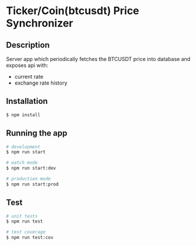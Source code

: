 # Ticker/Coin(btcusdt) Price Synchronizer

## Description

Server app which periodically fetches the BTCUSDT price into database and exposes api with:
- current rate
- exchange rate history

## Installation

```bash
$ npm install
```

## Running the app

```bash
# development
$ npm run start

# watch mode
$ npm run start:dev

# production mode
$ npm run start:prod
```

## Test

```bash
# unit tests
$ npm run test

# test coverage
$ npm run test:cov
```


